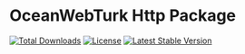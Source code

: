 # OceanWebTurk Http Package
<p>
<a href="https://packagist.org/packages/oceanwebturk/http"><img src="https://img.shields.io/packagist/dt/oceanwebturk/http" alt="Total Downloads"></a>
<a href="https://packagist.org/packages/oceanwebturk/http"><img src="https://img.shields.io/packagist/l/oceanwebturk/http" alt="License"></a>
	<a href="https://packagist.org/packages/oceanwebturk/framework"><img src="https://img.shields.io/packagist/v/oceanwebturk/http" alt="Latest Stable Version"></a>
</p>
